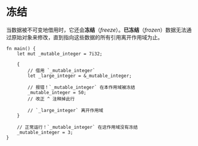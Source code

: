 # 冻结

当数据被不可变地借用时，它还会**冻结**（*freeze*）。**已冻结**（*frozen*）数据无法通过原始对象来修改，直到指向这些数据的所有引用离开作用域为止。

```rust,editable,ignore,mdbook-runnable
fn main() {
    let mut _mutable_integer = 7i32;

    {
        // 借用 `_mutable_integer`
        let _large_integer = &_mutable_integer;

        // 报错！`_mutable_integer` 在本作用域被冻结
        _mutable_integer = 50;
        // 改正 ^ 注释掉此行

        // `_large_integer` 离开作用域
    }

    // 正常运行！`_mutable_integer` 在这作用域没有冻结
    _mutable_integer = 3;
}
```
